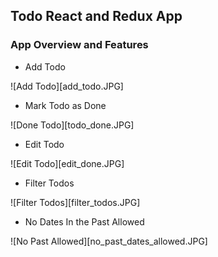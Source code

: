 ## Todo React and Redux App

### App Overview and Features

* Add Todo

![Add Todo][add_todo.JPG]

* Mark Todo as Done

![Done Todo][todo_done.JPG]

* Edit Todo

![Edit Todo][edit_done.JPG]

* Filter Todos

![Filter Todos][filter_todos.JPG]

* No Dates In the Past Allowed

![No Past Allowed][no_past_dates_allowed.JPG]

